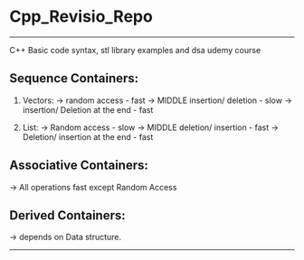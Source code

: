 # Cpp_Revisio_Repo
-----------------------------------------------------------------------------------------
C++ Basic code syntax, stl library examples and dsa udemy course

## Sequence Containers: 
1. Vectors: 
-> random access - fast
-> MIDDLE insertion/ deletion - slow
-> insertion/ Deletion at the end - fast

2. List: 
-> Random access - slow
-> MIDDLE deletion/ insertion - fast
-> Deletion/ insertion at the end - fast

## Associative Containers:
-> All operations fast except Random Access

## Derived Containers:
-> depends on Data structure.

----------------------------------------------------------------------------------------